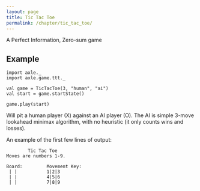 ```yaml
---
layout: page
title: Tic Tac Toe
permalink: /chapter/tic_tac_toe/
---
```


A Perfect Information, Zero-sum game

Example
-------

```
import axle._
import axle.game.ttt._

val game = TicTacToe(3, "human", "ai")
val start = game.startState()

game.play(start)
```

Will pit a human player (X) against an AI player (O).  The AI is simple 3-move lookahead minimax algorithm, with no heuristic (it only counts wins and losses).

An example of the first few lines of output:

```
        Tic Tac Toe
Moves are numbers 1-9.

Board:         Movement Key:
 | |           1|2|3
 | |           4|5|6
 | |           7|8|9
```
